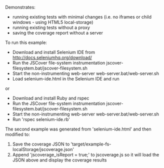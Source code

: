 Demonstrates:
- running existing tests with minimal changes (i.e. no iframes or child windows - using HTML5 local-storage)
- running existing tests without a proxy
- saving the coverage report without a server

To run this example:
- Download and install Selenium IDE from http://docs.seleniumhq.org/download/
- Run the JSCover file-system instrumentation jscover-filesystem.bat/jscover-filesystem.sh
- Start the non-instrumenting web-server web-server.bat/web-server.sh
- Load selenium-ide.html in the Selenium IDE and run

or
- Download and install Ruby and rspec
- Run the JSCover file-system instrumentation jscover-filesystem.bat/jscover-filesystem.sh
- Start the non-instrumenting web-server web-server.bat/web-server.sh
- Run 'rspec selenium-ide.rb'

The second example was generated from 'selenium-ide.html' and then modified to:

1. Save the coverage JSON to 'target/example-fs-localStorage/jscoverage.json'
2. Append 'jscoverage_isReport = true;' to jscoverage.js so it will load the JSON above and display the coverage results